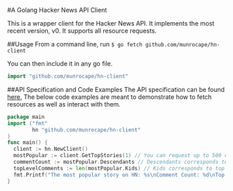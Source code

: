 #A Golang Hacker News API Client

This is a wrapper client for the Hacker News API. It implements the most recent version, v0. It supports all resource requests.

##Usage
From a command line, run `$ go fetch github.com/munrocape/hn-client`

You can then include it in any go file.
```Go
import "github.com/munrocape/hn-client"
```


##API Specification and Code Examples
The API specification can be found [here.](https://github.com/HackerNews/API)
The below code examples are meant to demonstrate how to fetch resources as well as interact with them. 

```Go
package main
import ("fmt"
        hn "github.com/munrocape/hn-client"
)
func main() {
  client := hn.NewClient()
  mostPopular := client.GetTopStories(1) // You can request up to 500 of the top stories at once
  commentCount := mostPopular.Descendants // Descendants corresponds to all comments
  topLevelComments := len(mostPopular.Kids) // Kids corresponds to top level comments on a story
  fmt.Printf("The most popular story on HN: %s\nComment Count: %d\nTop Level Comment Count: %d", mostPopular.Title, commentCount, topLevelComments) // Gotta print out to make sure it compiles ;)
}
```

